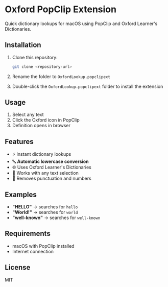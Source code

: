 # Oxford PopClip Extension

Quick dictionary lookups for macOS using PopClip and Oxford Learner's Dictionaries.

## Installation

1. Clone this repository:
   ```bash
   git clone <repository-url>
   ```

2. Rename the folder to `OxfordLookup.popclipext`

3. Double-click the `OxfordLookup.popclipext` folder to install the extension

## Usage

1. Select any text
2. Click the Oxford icon in PopClip
3. Definition opens in browser

## Features

- ⚡ Instant dictionary lookups
- 🔤 **Automatic lowercase conversion** 
- 🌐 Uses Oxford Learner's Dictionaries
- 📱 Works with any text selection
- 🧹 Removes punctuation and numbers

## Examples

- **"HELLO"** → searches for `hello`
- **"World!"** → searches for `world`
- **"well-known"** → searches for `well-known`

## Requirements

- macOS with PopClip installed
- Internet connection

## License

MIT